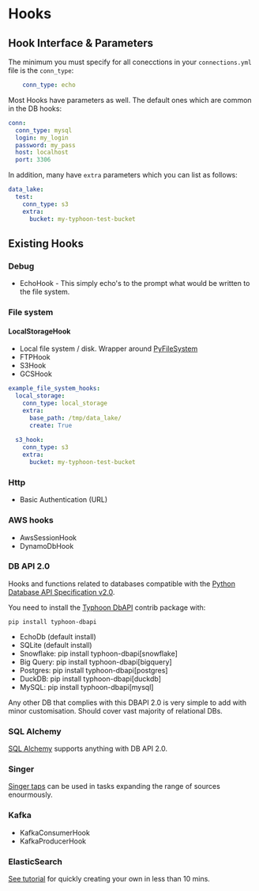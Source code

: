 # Hooks

## Hook Interface & Parameters

The minimum you must specify for all conecctions in your `connections.yml` file is the `conn_type`:

```YAML
    conn_type: echo
```

Most Hooks have parameters as well. The default ones which are common in the DB hooks:

```YAML
conn:
  conn_type: mysql
  login: my_login
  password: my_pass
  host: localhost
  port: 3306
```

In addition, many have `extra` parameters which you can list as follows: 
```YAML
data_lake:
  test:
    conn_type: s3
    extra:
      bucket: my-typhoon-test-bucket
```

## Existing Hooks

### Debug
- EchoHook - This simply echo's to the prompt what would be written to the file system. 

### File system

#### LocalStorageHook 

- Local file system / disk. Wrapper around [PyFileSystem][6]
- FTPHook
- S3Hook
- GCSHook

```YAML
example_file_system_hooks:
  local_storage:
    conn_type: local_storage
    extra:
      base_path: /tmp/data_lake/
      create: True 
  
  s3_hook:
    conn_type: s3
    extra:
      bucket: my-typhoon-test-bucket
```


### Http 

- Basic Authentication (URL)

### AWS hooks
- AwsSessionHook
- DynamoDbHook
    
###  DB API 2.0
Hooks and functions related to databases compatible with the [Python Database API Specification v2.0][1].

You need to install the [Typhoon DbAPI][2] contrib package with:

    pip install typhoon-dbapi

- EchoDb (default install)
- SQLite (default install)
- Snowflake: pip install typhoon-dbapi[snowflake]
- Big Query: pip install typhoon-dbapi[bigquery]
- Postgres: pip install typhoon-dbapi[postgres]
- DuckDB: pip install typhoon-dbapi[duckdb]
- MySQL: pip install typhoon-dbapi[mysql]

Any other DB that complies with this DBAPI 2.0 is very simple to add with minor customisation. Should cover vast majority of relational DBs.  

### SQL Alchemy

[SQL Alchemy][3] supports anything with DB API 2.0. 

### Singer

[Singer taps][4] can be used in tasks expanding the range of sources enourmously.

### Kafka

- KafkaConsumerHook
- KafkaProducerHook

### ElasticSearch

[See tutorial][5] for quickly creating your own in less than 10 mins.



[1]:https://www.python.org/dev/peps/pep-0249/
[2]:https://github.com/typhoon-data-org/typhoon-dbapi
[3]:https://www.sqlalchemy.org/features.html
[4]:https://www.singer.io/#taps
[5]:/getting-started/creating-hooks.html
[6]:https://docs.pyfilesystem.org/en/latest/reference/osfs.html?highlight=OSFS#fs.osfs.OSFS